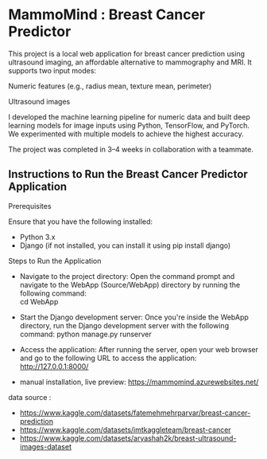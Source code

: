 # MammoMind : Breast Cancer Predictor

This project is a local web application for breast cancer prediction using ultrasound imaging, an affordable alternative to mammography and MRI.
It supports two input modes:

Numeric features (e.g., radius mean, texture mean, perimeter)

Ultrasound images

I developed the machine learning pipeline for numeric data and built deep learning models for image inputs using Python, TensorFlow, and PyTorch. We experimented with multiple models to achieve the highest accuracy.

The project was completed in 3–4 weeks in collaboration with a teammate.

## Instructions to Run the Breast Cancer Predictor Application
Prerequisites

Ensure that you have the following installed:
- Python 3.x
- Django (if not installed, you can install it using pip install django)

Steps to Run the Application
- Navigate to the project directory: Open the command prompt and navigate to the WebApp (Source/WebApp) directory by running the following command:     
     cd WebApp
- Start the Django development server: Once you're inside the WebApp directory, run the Django development server with the following command:
     python manage.py runserver

- Access the application: After running the server, open your web browser and go to the following URL to access the application:
    http://127.0.0.1:8000/

- manual installation, live preview:
     https://mammomind.azurewebsites.net/

     
data source : 
- https://www.kaggle.com/datasets/fatemehmehrparvar/breast-cancer-prediction
- https://www.kaggle.com/datasets/imtkaggleteam/breast-cancer
- https://www.kaggle.com/datasets/aryashah2k/breast-ultrasound-images-dataset

